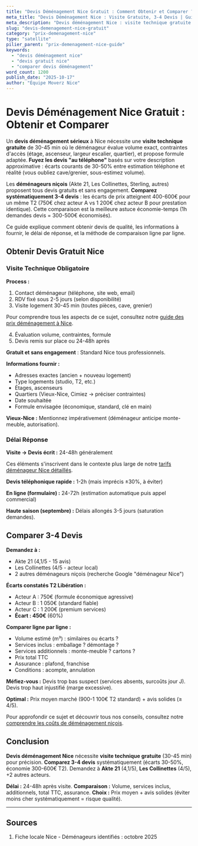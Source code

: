 ```yaml
---
title: "Devis Déménagement Nice Gratuit : Comment Obtenir et Comparer ? 2025"
meta_title: "Devis Déménagement Nice : Visite Gratuite, 3-4 Devis | Guide"
meta_description: "Devis déménagement Nice : visite technique gratuite obligatoire, comparer 3-4 devis (écarts 30-50%). Akte 21, Les Collinettes. Délai 24-48h. Guide."
slug: "devis-demenagement-nice-gratuit"
category: "prix-demenagement-nice"
type: "satellite"
pilier_parent: "prix-demenagement-nice-guide"
keywords:
  - "devis déménagement nice"
  - "devis gratuit nice"
  - "comparer devis déménagement"
word_count: 1200
publish_date: "2025-10-17"
author: "Équipe Moverz Nice"
---
```


# Devis Déménagement Nice Gratuit : Obtenir et Comparer

Un **devis déménagement sérieux** à Nice nécessite une **visite technique gratuite** de 30-45 min où le déménageur évalue volume exact, contraintes d'accès (étage, ascenseur, largeur escalier, quartier), et propose formule adaptée. **Fuyez les devis "au téléphone"** basés sur votre description approximative : écarts courants de 30-50% entre estimation téléphone et réalité (vous oubliez cave/grenier, sous-estimez volume).

Les **déménageurs niçois** (Akte 21, Les Collinettes, Sterling, autres) proposent tous devis gratuits et sans engagement. **Comparez systématiquement 3-4 devis** : les écarts de prix atteignent 400-600€ pour un même T2 (750€ chez acteur A vs 1 200€ chez acteur B pour prestation identique). Cette comparaison est la meilleure astuce économie-temps (1h demandes devis = 300-500€ économisés).

Ce guide explique comment obtenir devis de qualité, les informations à fournir, le délai de réponse, et la méthode de comparaison ligne par ligne.

## Obtenir Devis Gratuit Nice

### Visite Technique Obligatoire

**Process :**
1. Contact déménageur (téléphone, site web, email)
2. RDV fixé sous 2-5 jours (selon disponibilité)
3. Visite logement 30-45 min (toutes pièces, cave, grenier)

Pour comprendre tous les aspects de ce sujet, consultez notre [guide des prix déménagement à Nice](/blog/prix-demenagement-nice/prix-demenagement-nice-guide).

4. Évaluation volume, contraintes, formule
5. Devis remis sur place ou 24-48h après

**Gratuit et sans engagement** : Standard Nice tous professionnels.

**Informations fournir :**
- Adresses exactes (ancien + nouveau logement)
- Type logements (studio, T2, etc.)
- Étages, ascenseurs
- Quartiers (Vieux-Nice, Cimiez → préciser contraintes)
- Date souhaitée
- Formule envisagée (économique, standard, clé en main)

**Vieux-Nice :** Mentionnez impérativement (déménageur anticipe monte-meuble, autorisation).

### Délai Réponse

**Visite → Devis écrit :** 24-48h généralement


Ces éléments s'inscrivent dans le contexte plus large de notre [tarifs déménageur Nice détaillés](/blog/prix-demenagement-nice/prix-demenagement-nice-guide).

**Devis téléphonique rapide :** 1-2h (mais imprécis ±30%, à éviter)

**En ligne (formulaire) :** 24-72h (estimation automatique puis appel commercial)

**Haute saison (septembre) :** Délais allongés 3-5 jours (saturation demandes).

## Comparer 3-4 Devis

**Demandez à :**
- Akte 21 (4,1/5 - 15 avis)
- Les Collinettes (4/5 - acteur local)
- 2 autres déménageurs niçois (recherche Google "déménageur Nice")

**Écarts constatés T2 Libération :**
- Acteur A : 750€ (formule économique agressive)
- Acteur B : 1 050€ (standard fiable)
- Acteur C : 1 200€ (premium services)
- **Écart : 450€** (60%)

**Comparer ligne par ligne :**
- Volume estimé (m³) : similaires ou écarts ?
- Services inclus : emballage ? démontage ?
- Services additionnels : monte-meuble ? cartons ?
- Prix total TTC
- Assurance : plafond, franchise
- Conditions : acompte, annulation

**Méfiez-vous :** Devis trop bas suspect (services absents, surcoûts jour J). Devis trop haut injustifié (marge excessive).

**Optimal :** Prix moyen marché (900-1 100€ T2 standard) + avis solides (≥ 4/5).


Pour approfondir ce sujet et découvrir tous nos conseils, consultez notre [comprendre les coûts de déménagement niçois](/blog/prix-demenagement-nice/prix-demenagement-nice-guide).

## Conclusion

**Devis déménagement Nice** nécessite **visite technique gratuite** (30-45 min) pour précision. **Comparez 3-4 devis** systématiquement (écarts 30-50%, économie 300-600€ T2). Demandez à **Akte 21** (4,1/5), **Les Collinettes** (4/5), +2 autres acteurs.

**Délai :** 24-48h après visite. **Comparaison :** Volume, services inclus, additionnels, total TTC, assurance. **Choix :** Prix moyen + avis solides (éviter moins cher systématiquement = risque qualité).

---

## Sources

1. Fiche locale Nice - Déménageurs identifiés : octobre 2025


